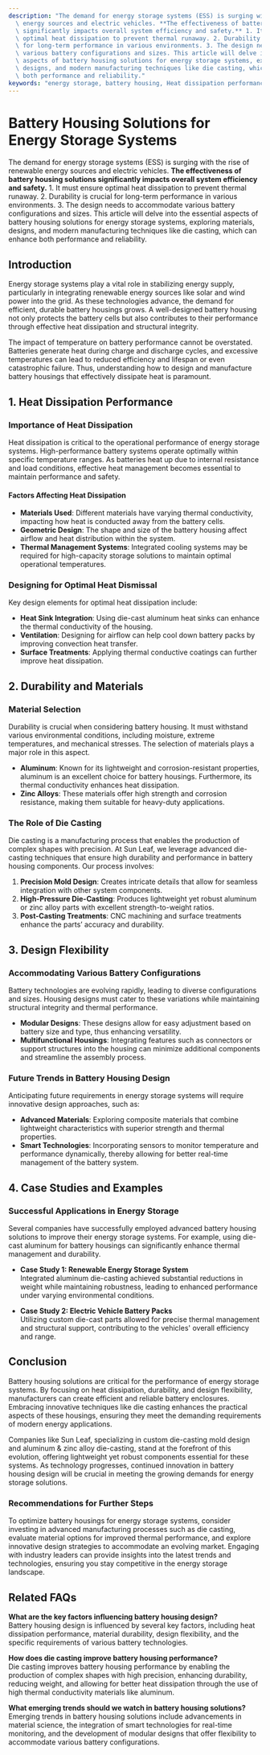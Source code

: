 ```yaml
---
description: "The demand for energy storage systems (ESS) is surging with the rise of renewable\
  \ energy sources and electric vehicles. **The effectiveness of battery housing solutions\
  \ significantly impacts overall system efficiency and safety.** 1. It must ensure\
  \ optimal heat dissipation to prevent thermal runaway. 2. Durability is crucial\
  \ for long-term performance in various environments. 3. The design needs to accommodate\
  \ various battery configurations and sizes. This article will delve into the essential\
  \ aspects of battery housing solutions for energy storage systems, exploring materials,\
  \ designs, and modern manufacturing techniques like die casting, which can enhance\
  \ both performance and reliability."
keywords: "energy storage, battery housing, Heat dissipation performance, Die casting process"
---
```

# Battery Housing Solutions for Energy Storage Systems

The demand for energy storage systems (ESS) is surging with the rise of renewable energy sources and electric vehicles. **The effectiveness of battery housing solutions significantly impacts overall system efficiency and safety.** 1. It must ensure optimal heat dissipation to prevent thermal runaway. 2. Durability is crucial for long-term performance in various environments. 3. The design needs to accommodate various battery configurations and sizes. This article will delve into the essential aspects of battery housing solutions for energy storage systems, exploring materials, designs, and modern manufacturing techniques like die casting, which can enhance both performance and reliability.

## Introduction

Energy storage systems play a vital role in stabilizing energy supply, particularly in integrating renewable energy sources like solar and wind power into the grid. As these technologies advance, the demand for efficient, durable battery housings grows. A well-designed battery housing not only protects the battery cells but also contributes to their performance through effective heat dissipation and structural integrity. 

The impact of temperature on battery performance cannot be overstated. Batteries generate heat during charge and discharge cycles, and excessive temperatures can lead to reduced efficiency and lifespan or even catastrophic failure. Thus, understanding how to design and manufacture battery housings that effectively dissipate heat is paramount.

## 1. Heat Dissipation Performance

### Importance of Heat Dissipation

Heat dissipation is critical to the operational performance of energy storage systems. High-performance battery systems operate optimally within specific temperature ranges. As batteries heat up due to internal resistance and load conditions, effective heat management becomes essential to maintain performance and safety.

#### Factors Affecting Heat Dissipation

- **Materials Used**: Different materials have varying thermal conductivity, impacting how heat is conducted away from the battery cells.
- **Geometric Design**: The shape and size of the battery housing affect airflow and heat distribution within the system.
- **Thermal Management Systems**: Integrated cooling systems may be required for high-capacity storage solutions to maintain optimal operational temperatures.

### Designing for Optimal Heat Dismissal

Key design elements for optimal heat dissipation include:

- **Heat Sink Integration**: Using die-cast aluminum heat sinks can enhance the thermal conductivity of the housing.
- **Ventilation**: Designing for airflow can help cool down battery packs by improving convection heat transfer.
- **Surface Treatments**: Applying thermal conductive coatings can further improve heat dissipation.

## 2. Durability and Materials

### Material Selection

Durability is crucial when considering battery housing. It must withstand various environmental conditions, including moisture, extreme temperatures, and mechanical stresses. The selection of materials plays a major role in this aspect.

- **Aluminum**: Known for its lightweight and corrosion-resistant properties, aluminum is an excellent choice for battery housings. Furthermore, its thermal conductivity enhances heat dissipation.
- **Zinc Alloys**: These materials offer high strength and corrosion resistance, making them suitable for heavy-duty applications.

### The Role of Die Casting

Die casting is a manufacturing process that enables the production of complex shapes with precision. At Sun Leaf, we leverage advanced die-casting techniques that ensure high durability and performance in battery housing components. Our process involves:

1. **Precision Mold Design**: Creates intricate details that allow for seamless integration with other system components.
2. **High-Pressure Die-Casting**: Produces lightweight yet robust aluminum or zinc alloy parts with excellent strength-to-weight ratios.
3. **Post-Casting Treatments**: CNC machining and surface treatments enhance the parts’ accuracy and durability.

## 3. Design Flexibility

### Accommodating Various Battery Configurations

Battery technologies are evolving rapidly, leading to diverse configurations and sizes. Housing designs must cater to these variations while maintaining structural integrity and thermal performance. 

- **Modular Designs**: These designs allow for easy adjustment based on battery size and type, thus enhancing versatility.
- **Multifunctional Housings**: Integrating features such as connectors or support structures into the housing can minimize additional components and streamline the assembly process.

### Future Trends in Battery Housing Design

Anticipating future requirements in energy storage systems will require innovative design approaches, such as:

- **Advanced Materials**: Exploring composite materials that combine lightweight characteristics with superior strength and thermal properties.
- **Smart Technologies**: Incorporating sensors to monitor temperature and performance dynamically, thereby allowing for better real-time management of the battery system.

## 4. Case Studies and Examples

### Successful Applications in Energy Storage

Several companies have successfully employed advanced battery housing solutions to improve their energy storage systems. For example, using die-cast aluminum for battery housings can significantly enhance thermal management and durability.

- **Case Study 1: Renewable Energy Storage System**  
  Integrated aluminum die-casting achieved substantial reductions in weight while maintaining robustness, leading to enhanced performance under varying environmental conditions.
  
- **Case Study 2: Electric Vehicle Battery Packs**  
  Utilizing custom die-cast parts allowed for precise thermal management and structural support, contributing to the vehicles' overall efficiency and range.

## Conclusion

Battery housing solutions are critical for the performance of energy storage systems. By focusing on heat dissipation, durability, and design flexibility, manufacturers can create efficient and reliable battery enclosures. Embracing innovative techniques like die casting enhances the practical aspects of these housings, ensuring they meet the demanding requirements of modern energy applications.

Companies like Sun Leaf, specializing in custom die-casting mold design and aluminum & zinc alloy die-casting, stand at the forefront of this evolution, offering lightweight yet robust components essential for these systems. As technology progresses, continued innovation in battery housing design will be crucial in meeting the growing demands for energy storage solutions.

### Recommendations for Further Steps

To optimize battery housings for energy storage systems, consider investing in advanced manufacturing processes such as die casting, evaluate material options for improved thermal performance, and explore innovative design strategies to accommodate an evolving market. Engaging with industry leaders can provide insights into the latest trends and technologies, ensuring you stay competitive in the energy storage landscape.

## Related FAQs

**What are the key factors influencing battery housing design?**  
Battery housing design is influenced by several key factors, including heat dissipation performance, material durability, design flexibility, and the specific requirements of various battery technologies. 

**How does die casting improve battery housing performance?**  
Die casting improves battery housing performance by enabling the production of complex shapes with high precision, enhancing durability, reducing weight, and allowing for better heat dissipation through the use of high thermal conductivity materials like aluminum.

**What emerging trends should we watch in battery housing solutions?**  
Emerging trends in battery housing solutions include advancements in material science, the integration of smart technologies for real-time monitoring, and the development of modular designs that offer flexibility to accommodate various battery configurations.
